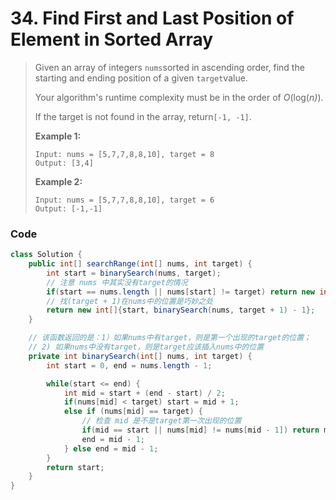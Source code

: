# 34. Find First and Last Position of Element in Sorted Array

> Given an array of integers `nums`sorted in ascending order, find the starting and ending position of a given `target`value.
>
> Your algorithm's runtime complexity must be in the order of _O_\(log\(_n\)_\).
>
> If the target is not found in the array, return`[-1, -1]`.
>
> **Example 1:**
>
> ```
> Input: nums = [5,7,7,8,8,10], target = 8
> Output: [3,4]
> ```
>
> **Example 2:**
>
> ```
> Input: nums = [5,7,7,8,8,10], target = 6
> Output: [-1,-1]
> ```

### Code

```java
class Solution {
    public int[] searchRange(int[] nums, int target) {
        int start = binarySearch(nums, target);
        // 注意 nums 中其实没有target的情况
        if(start == nums.length || nums[start] != target) return new int[]{-1, -1};
        // 找(target + 1)在nums中的位置是巧妙之处
        return new int[]{start, binarySearch(nums, target + 1) - 1};
    }

    // 该函数返回的是：1）如果nums中有target，则是第一个出现的target的位置；
    // 2) 如果nums中没有target，则是target应该插入nums中的位置
    private int binarySearch(int[] nums, int target) {
        int start = 0, end = nums.length - 1;

        while(start <= end) {
            int mid = start + (end - start) / 2;
            if(nums[mid] < target) start = mid + 1;
            else if (nums[mid] == target) {
                // 检查 mid 是不是target第一次出现的位置
                if(mid == start || nums[mid] != nums[mid - 1]) return mid;
                end = mid - 1;
            } else end = mid - 1;
        }
        return start;
    }
}
```



